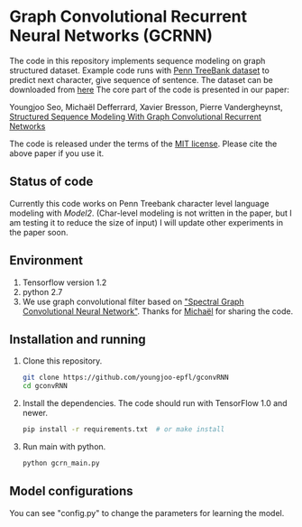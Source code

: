# Graph Convolutional Recurrent Neural Networks (GCRNN)

The code in this repository implements sequence modeling on graph structured dataset.
Example code runs with [Penn TreeBank dataset](http://aclweb.org/anthology/J93-2004) to predict next character, give sequence of sentence. The dataset can be downloaded from [here](https://github.com/carpedm20/RCMN/tree/master/data/ptb)
The core part of the code is presented in our paper:

Youngjoo Seo, Michaël Defferrard, Xavier Bresson, Pierre Vandergheynst, [Structured Sequence Modeling With Graph Convolutional Recurrent Networks](https://arxiv.org/pdf/1612.07659.pdf)

The code is released under the terms of the [MIT license](LICENSE.txt). Please
cite the above paper if you use it.

## Status of code
Currently this code works on Penn Treebank character level language modeling with *Model2*. (Char-level modeling is not written in the paper, but I am testing it to reduce the size of input)
I will update other experiments in the paper soon.

## Environment
1. Tensorflow version 1.2
2. python 2.7
3. We use graph convolutional filter based on ["Spectral Graph Convolutional Neural Network"](https://github.com/mdeff/cnn_graph). Thanks for [Michaël](https://github.com/mdeff) for sharing the code.

## Installation and running

1. Clone this repository.
   ```sh
   git clone https://github.com/youngjoo-epfl/gconvRNN
   cd gconvRNN
   ```

2. Install the dependencies. The code should run with TensorFlow 1.0 and newer.
   ```sh
   pip install -r requirements.txt  # or make install
   ```

3. Run main with python.
   ```sh
   python gcrn_main.py
   ```


## Model configurations
You can see "config.py" to change the parameters for learning the model.
